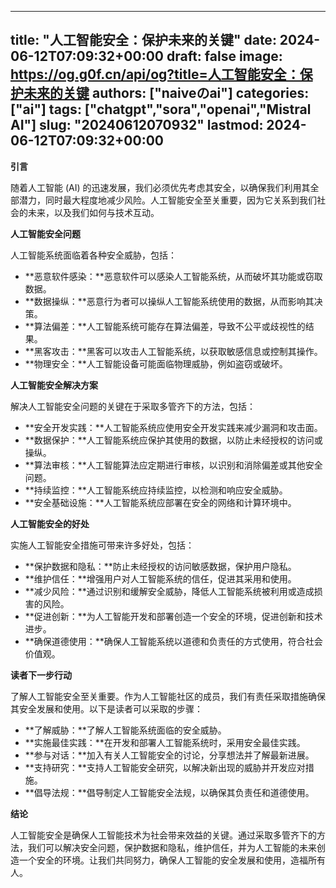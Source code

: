 
---
title: "人工智能安全：保护未来的关键"
date: 2024-06-12T07:09:32+00:00
draft: false
image: https://og.g0f.cn/api/og?title=人工智能安全：保护未来的关键
authors: ["naiveのai"]
categories: ["ai"]
tags: ["chatgpt","sora","openai","Mistral AI"]
slug: "20240612070932"
lastmod: 2024-06-12T07:09:32+00:00
---
**引言**

随着人工智能 (AI) 的迅速发展，我们必须优先考虑其安全，以确保我们利用其全部潜力，同时最大程度地减少风险。人工智能安全至关重要，因为它关系到我们社会的未来，以及我们如何与技术互动。

**人工智能安全问题**

人工智能系统面临着各种安全威胁，包括：

* **恶意软件感染：**恶意软件可以感染人工智能系统，从而破坏其功能或窃取数据。
* **数据操纵：**恶意行为者可以操纵人工智能系统使用的数据，从而影响其决策。
* **算法偏差：**人工智能系统可能存在算法偏差，导致不公平或歧视性的结果。
* **黑客攻击：**黑客可以攻击人工智能系统，以获取敏感信息或控制其操作。
* **物理安全：**人工智能设备可能面临物理威胁，例如盗窃或破坏。

**人工智能安全解决方案**

解决人工智能安全问题的关键在于采取多管齐下的方法，包括：

* **安全开发实践：**人工智能系统应使用安全开发实践来减少漏洞和攻击面。
* **数据保护：**人工智能系统应保护其使用的数据，以防止未经授权的访问或操纵。
* **算法审核：**人工智能算法应定期进行审核，以识别和消除偏差或其他安全问题。
* **持续监控：**人工智能系统应持续监控，以检测和响应安全威胁。
* **安全基础设施：**人工智能系统应部署在安全的网络和计算环境中。

**人工智能安全的好处**

实施人工智能安全措施可带来许多好处，包括：

* **保护数据和隐私：**防止未经授权的访问敏感数据，保护用户隐私。
* **维护信任：**增强用户对人工智能系统的信任，促进其采用和使用。
* **减少风险：**通过识别和缓解安全威胁，降低人工智能系统被利用或造成损害的风险。
* **促进创新：**为人工智能开发和部署创造一个安全的环境，促进创新和技术进步。
* **确保道德使用：**确保人工智能系统以道德和负责任的方式使用，符合社会价值观。

**读者下一步行动**

了解人工智能安全至关重要。作为人工智能社区的成员，我们有责任采取措施确保其安全发展和使用。以下是读者可以采取的步骤：

* **了解威胁：**了解人工智能系统面临的安全威胁。
* **实施最佳实践：**在开发和部署人工智能系统时，采用安全最佳实践。
* **参与对话：**加入有关人工智能安全的讨论，分享想法并了解最新进展。
* **支持研究：**支持人工智能安全研究，以解决新出现的威胁并开发应对措施。
* **倡导法规：**倡导制定人工智能安全法规，以确保其负责任和道德使用。

**结论**

人工智能安全是确保人工智能技术为社会带来效益的关键。通过采取多管齐下的方法，我们可以解决安全问题，保护数据和隐私，维护信任，并为人工智能的未来创造一个安全的环境。让我们共同努力，确保人工智能的安全发展和使用，造福所有人。